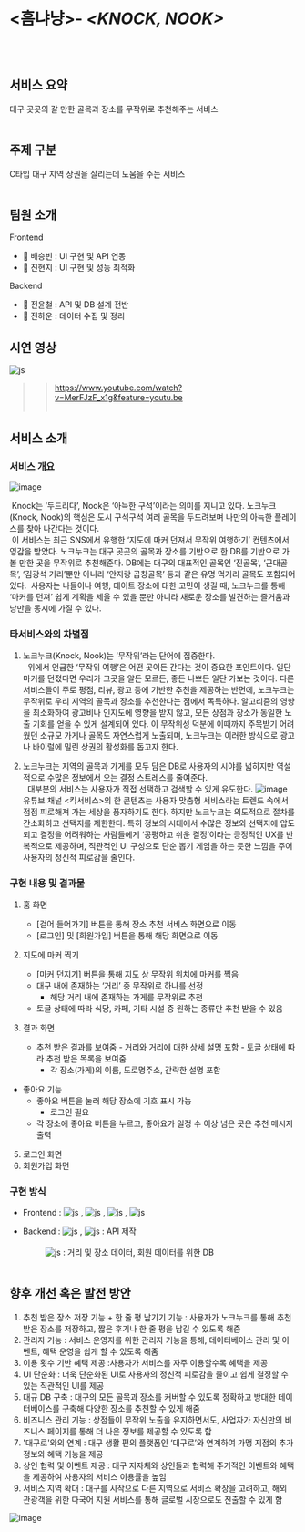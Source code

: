 # <흠냐냥>- _**<KNOCK, NOOK>**_
<br><br>
## 서비스 요약
대구 곳곳의 갈 만한 골목과 장소를 무작위로 추천해주는 서비스
<br><br>
## 주제 구분
C타입 대구 지역 상권을 살리는데 도움을 주는 서비스 
<br><br>
## 팀원 소개

Frontend
- 🍐 배승빈 : UI 구현 및 API 연동
- 🧯 진현지 : UI 구현 및 성능 최적화

Backend
- 🚃 전윤철 : API 및 DB 설계 전반
- 🔮 전하운 : 데이터 수집 및 정리

## 시연 영상
![js](https://img.shields.io/badge/YouTube-FF0000?style=for-the-badge&logo=youtube&logoColor=white) 
>> https://www.youtube.com/watch?v=MerFJzF_x1g&feature=youtu.be
<br><br>
## 서비스 소개
### 서비스 개요
![image](https://github.com/user-attachments/assets/e51bb9fc-47e2-4b6c-97e6-ac12fed00529)

&nbsp;Knock는 ‘두드리다’, Nook은 ‘아늑한 구석’이라는 의미를 지니고 있다. 노크누크(Knock, Nook)의 핵심은 도시 구석구석 여러 골목을 두드려보며 나만의 아늑한 플레이스를 찾아 나간다는 것이다.
<br>
&nbsp;이 서비스는 최근 SNS에서 유행한 ‘지도에 마커 던져서 무작위 여행하기’ 컨텐츠에서 영감을 받았다. 노크누크는 대구 곳곳의 골목과 장소를 기반으로 한 DB를 기반으로 가볼 만한 곳을 무작위로 추천해준다. DB에는 대구의 대표적인 골목인 ‘진골목’, ‘근대골목’, ‘김광석 거리’뿐만 아니라 ‘안지랑 곱창골목’ 등과 같은 유명 먹거리 골목도 포함되어 있다.
&nbsp;사용자는 나들이나 여행, 데이트 장소에 대한 고민이 생길 때, 노크누크를 통해 ‘마커를 던져’ 쉽게 계획을 세울 수 있을 뿐만 아니라 새로운 장소를 발견하는 즐거움과 낭만을 동시에 가질 수 있다.


### 타서비스와의 차별점
1. 노크누크(Knock, Nook)는 ‘무작위’라는 단어에 집중한다. <br>&nbsp; 위에서 언급한 ‘무작위 여행’은 어떤 곳이든 간다는 것이 중요한 포인트이다. 일단 마커를 던졌다면 우리가 그곳을 알든 모르든, 좋든 나쁘든 일단 가보는 것이다. 다른 서비스들이 주로 평점, 리뷰, 광고 등에 기반한 추천을 제공하는 반면에, 노크누크는 무작위로 우리 지역의 골목과 장소를 추천한다는 점에서 독특하다. 알고리즘의 영향을 최소화하여 광고비나 인지도에 영향을 받지 않고, 모든 상점과 장소가 동일한 노출 기회를 얻을 수 있게 설계되어 있다. 이 무작위성 덕분에 이때까지 주목받기 어려웠던 소규모 가게나 골목도 자연스럽게 노출되며, 노크누크는 이러한 방식으로 광고나 바이럴에 밀린 상권의 활성화를 돕고자 한다.

3. 노크누크는 지역의 골목과 가게를 모두 담은 DB로 사용자의 시야를 넓히지만 역설적으로 수많은 정보에서 오는 결정 스트레스를 줄여준다. <br>&nbsp; 대부분의 서비스는 사용자가 직접 선택하고 검색할 수 있게 유도한다. ![image](https://github.com/user-attachments/assets/a8fb1146-fdb8-49a3-9acf-87ea509f3636)
유튜브 채널 <킥서비스>의 한 콘텐츠는 사용자 맞춤형 서비스라는 트렌드 속에서 점점 피로해져 가는 세상을 풍자하기도 한다. 하지만 노크누크는 의도적으로 절차를 간소화하고 선택지를 제한한다. ﻿특히 정보의 시대에서 수많은 정보와 선택지에 압도되고 결정을 어려워하는 사람들에게 ‘공평하고 쉬운 결정’이라는 긍정적인 UX를 반복적으로 제공하며, 직관적인 UI 구성으로 단순 뽑기 게임을 하는 듯한 느낌을 주어 사용자의 정신적 피로감을 줄인다.


### 구현 내용 및 결과물
1. 홈 화면
   - [걸어 들어가기] 버튼을 통해 장소 추천 서비스 화면으로 이동
   - [로그인] 및 [회원가입] 버튼을 통해 해당 화면으로 이동
2. 지도에 마커 찍기
   - [마커 던지기] 버튼을 통해 지도 상 무작위 위치에 마커를 찍음
   -  대구 내에 존재하는 ‘거리’ 중 무작위로 하나를 선정
      - 해당 거리 내에 존재하는 가게를 무작위로 추천
    - 토글 상태에 따라 식당, 카페, 기타 시설 중 원하는 종류만 추천 받을 수 있음
  
  3. 결과 화면
     - 추천 받은 결과를 보여줌
    - 거리와 거리에 대한 상세 설명 포함
    - 토글 상태에 따라 추천 받은 목록을 보여줌
        - 각 장소(가게)의 이름, 도로명주소, 간략한 설명 포함
- 좋아요 기능
    - 좋아요 버튼을 눌러 해당 장소에 기호 표시 가능
        - 로그인 필요
    - 각 장소에 좋아요 버튼을 누르고, 좋아요가 일정 수 이상 넘은 곳은 추천 메시지 출력
5. 로그인 화면
6. 회원가입 화면

### 구현 방식
- Frontend : 
![js](https://img.shields.io/badge/HTML-239120?style=for-the-badge&logo=html5&logoColor=white) ,
![js](https://img.shields.io/badge/CSS-239120?&style=for-the-badge&logo=css3&logoColor=white) ,
![js](https://img.shields.io/badge/Sass-CC6699?style=for-the-badge&logo=sass&logoColor=white) ,
![js](https://img.shields.io/badge/React-20232A?style=for-the-badge&logo=react&logoColor=61DAFB)

- Backend : 
![js](https://img.shields.io/badge/Java-ED8B00?style=for-the-badge&logo=openjdk&logoColor=white) , 
![js](https://img.shields.io/badge/Spring-6DB33F?style=for-the-badge&logo=spring&logoColor=white) : API 제작
<br><br> &nbsp;&nbsp;&nbsp;&nbsp;&nbsp;&nbsp;&nbsp;&nbsp;&nbsp;
![js](https://img.shields.io/badge/MariaDB-003545?style=for-the-badge&logo=mariadb&logoColor=white)
: 거리 및 장소 데이터, 회원 데이터를 위한 DB
<br><br>

## 향후 개선 혹은 발전 방안
1. 추천 받은 장소 저장 기능 + 한 줄 평 남기기 기능 : 사용자가 노크누크를 통해 추천 받은 장소를 저장하고, 짧은 후기나 한 줄 평을 남길 수 있도록 해줌
2. 관리자 기능 : 서비스 운영자를 위한 관리자 기능을 통해, 데이터베이스 관리 및 이벤트, 혜택 운영을 쉽게 할 수 있도록 해줌
3. 이용 횟수 기반 혜택 제공 :사용자가 서비스를 자주 이용할수록 혜택을 제공
4. UI 단순화 : 더욱 단순화된 UI로 사용자의 정신적 피로감을 줄이고 쉽게 결정할 수 있는 직관적인 UI를 제공
5. 대규 DB 구축 : 대구의 모든 골목과 장소를 커버할 수 있도록 정확하고 방대한 데이터베이스를 구축해 다양한 장소를 추천할 수 있게 해줌
6. 비즈니스 관리 기능 : 상점들이 무작위 노출을 유지하면서도, 사업자가 자신만의 비즈니스 페이지를 통해 더 나은 정보를 제공할 수 있도록 함
7. '대구로'와의 연계 : 대구 생활 편의 플랫폼인 ‘대구로’와 연계하여 가맹 지점의 추가 정보와 혜택 기능을 제공
8. 상인 협력 및 이벤트 제공 : 대구 지자체와 상인들과 협력해 주기적인 이벤트와 혜택을 제공하여 사용자의 서비스 이용률을 높임
9. 서비스 지역 확대 : 대구를 시작으로 다른 지역으로 서비스 확장을 고려하고, 해외 관광객을 위한 다국어 지원 서비스를 통해 글로벌 시장으로도 진출할 수 있게 함

![image](https://github.com/user-attachments/assets/3d02dafc-bc81-44a5-a5bb-cf50405b1dac)
